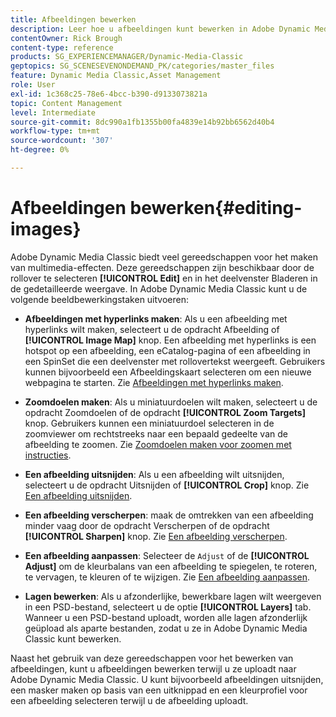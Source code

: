 ```yaml
---
title: Afbeeldingen bewerken
description: Leer hoe u afbeeldingen kunt bewerken in Adobe Dynamic Media Classic.
contentOwner: Rick Brough
content-type: reference
products: SG_EXPERIENCEMANAGER/Dynamic-Media-Classic
geptopics: SG_SCENESEVENONDEMAND_PK/categories/master_files
feature: Dynamic Media Classic,Asset Management
role: User
exl-id: 1c368c25-78e6-4bcc-b390-d9133073821a
topic: Content Management
level: Intermediate
source-git-commit: 8dc990a1fb1355b00fa4839e14b92bb6562d40b4
workflow-type: tm+mt
source-wordcount: '307'
ht-degree: 0%

---
```


# Afbeeldingen bewerken{#editing-images}

Adobe Dynamic Media Classic biedt veel gereedschappen voor het maken van multimedia-effecten. Deze gereedschappen zijn beschikbaar door de rollover te selecteren **[!UICONTROL Edit]** en in het deelvenster Bladeren in de gedetailleerde weergave. In Adobe Dynamic Media Classic kunt u de volgende beeldbewerkingstaken uitvoeren:

* **Afbeeldingen met hyperlinks maken**: Als u een afbeelding met hyperlinks wilt maken, selecteert u de opdracht Afbeelding of **[!UICONTROL Image Map]** knop. Een afbeelding met hyperlinks is een hotspot op een afbeelding, een eCatalog-pagina of een afbeelding in een SpinSet die een deelvenster met rollovertekst weergeeft. Gebruikers kunnen bijvoorbeeld een Afbeeldingskaart selecteren om een nieuwe webpagina te starten. Zie [Afbeeldingen met hyperlinks maken](/help/using/creating-image-maps.md).

* **Zoomdoelen maken**: Als u miniatuurdoelen wilt maken, selecteert u de opdracht Zoomdoelen of de opdracht **[!UICONTROL Zoom Targets]** knop. Gebruikers kunnen een miniatuurdoel selecteren in de zoomviewer om rechtstreeks naar een bepaald gedeelte van de afbeelding te zoomen. Zie [Zoomdoelen maken voor zoomen met instructies](/help/using/creating-zoom-targets-guided-zoom.md).

* **Een afbeelding uitsnijden**: Als u een afbeelding wilt uitsnijden, selecteert u de opdracht Uitsnijden of **[!UICONTROL Crop]** knop. Zie [Een afbeelding uitsnijden](/help/using/cropping-image.md).

* **Een afbeelding verscherpen**: maak de omtrekken van een afbeelding minder vaag door de opdracht Verscherpen of de opdracht **[!UICONTROL Sharpen]** knop. Zie [Een afbeelding verscherpen](/help/using/sharpening-image.md).

* **Een afbeelding aanpassen**: Selecteer de `Adjust` of de **[!UICONTROL Adjust]** om de kleurbalans van een afbeelding te spiegelen, te roteren, te vervagen, te kleuren of te wijzigen. Zie [Een afbeelding aanpassen](/help/using/adjusting-image.md).

* **Lagen bewerken**: Als u afzonderlijke, bewerkbare lagen wilt weergeven in een PSD-bestand, selecteert u de optie **[!UICONTROL Layers]** tab. Wanneer u een PSD-bestand uploadt, worden alle lagen afzonderlijk geüpload als aparte bestanden, zodat u ze in Adobe Dynamic Media Classic kunt bewerken.

Naast het gebruik van deze gereedschappen voor het bewerken van afbeeldingen, kunt u afbeeldingen bewerken terwijl u ze uploadt naar Adobe Dynamic Media Classic. U kunt bijvoorbeeld afbeeldingen uitsnijden, een masker maken op basis van een uitknippad en een kleurprofiel voor een afbeelding selecteren terwijl u de afbeelding uploadt.
